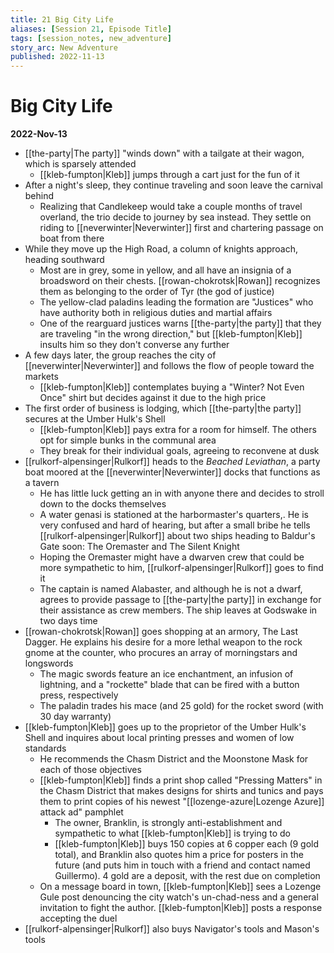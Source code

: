 ```yaml
---
title: 21 Big City Life
aliases: [Session 21, Episode Title]
tags: [session_notes, new_adventure]
story_arc: New Adventure
published: 2022-11-13
---
```

# Big City Life

**2022-Nov-13**

- [[the-party|The party]] "winds down" with a tailgate at their wagon, which is sparsely attended
  - [[kleb-fumpton|Kleb]] jumps through a cart just for the fun of it
- After a night's sleep, they continue traveling and soon leave the carnival behind
  - Realizing that Candlekeep would take a couple months of travel overland, the trio decide to journey by sea instead. They settle on riding to [[neverwinter|Neverwinter]] first and chartering passage on boat from there
- While they move up the High Road, a column of knights approach, heading southward
  - Most are in grey, some in yellow, and all have an insignia of a broadsword on their chests. [[rowan-chokrotsk|Rowan]] recognizes them as belonging to the order of Tyr (the god of justice)
  - The yellow-clad paladins leading the formation are "Justices" who have authority both in religious duties and martial affairs
  - One of the rearguard justices warns [[the-party|the party]] that they are traveling "in the wrong direction," but [[kleb-fumpton|Kleb]] insults him so they don't converse any further
- A few days later, the group reaches the city of [[neverwinter|Neverwinter]] and follows the flow of people toward the markets
  - [[kleb-fumpton|Kleb]] contemplates buying a "Winter? Not Even Once" shirt but decides against it due to the high price
- The first order of business is lodging, which [[the-party|the party]] secures at the Umber Hulk's Shell
  - [[kleb-fumpton|Kleb]] pays extra for a room for himself. The others opt for simple bunks in the communal area
  - They break for their individual goals, agreeing to reconvene at dusk
- [[rulkorf-alpensinger|Rulkorf]] heads to the *Beached Leviathan*, a party boat moored at the [[neverwinter|Neverwinter]] docks that functions as a tavern
  - He has little luck getting an in with anyone there and decides to stroll down to the docks themselves
  - A water genasi is stationed at the harbormaster's quarters,. He is very confused and hard of hearing, but after a small bribe he tells [[rulkorf-alpensinger|Rulkorf]] about two ships heading to Baldur's Gate soon: The Oremaster and The Silent Knight
  - Hoping the Oremaster might have a dwarven crew that could be more sympathetic to him, [[rulkorf-alpensinger|Rulkorf]] goes to find it
  - The captain is named Alabaster, and although he is not a dwarf, agrees to provide passage to [[the-party|the party]] in exchange for their assistance as crew members. The ship leaves at Godswake in two days time
- [[rowan-chokrotsk|Rowan]] goes shopping at an armory, The Last Dagger. He explains his desire for a more lethal weapon to the rock gnome at the counter, who procures an array of morningstars and longswords
  - The magic swords feature an ice enchantment, an infusion of lightning, and a "rockette" blade that can be fired with a button press, respectively
  - The paladin trades his mace (and 25 gold) for the rocket sword (with 30 day warranty)
- [[kleb-fumpton|Kleb]] goes up to the proprietor of the Umber Hulk's Shell and inquires about local printing presses and women of low standards
  - He recommends the Chasm District and the Moonstone Mask for each of those objectives
  - [[kleb-fumpton|Kleb]] finds a print shop called "Pressing Matters" in the Chasm District that makes designs for shirts and tunics and pays them to print copies of his newest "[[lozenge-azure|Lozenge Azure]] attack ad" pamphlet
    - The owner, Branklin, is strongly anti-establishment and sympathetic to what [[kleb-fumpton|Kleb]] is trying to do
    - [[kleb-fumpton|Kleb]] buys 150 copies at 6 copper each (9 gold total), and Branklin also quotes him a price for posters in the future (and puts him in touch with a friend and contact named Guillermo). 4 gold are a deposit, with the rest due on completion
  - On a message board in town, [[kleb-fumpton|Kleb]] sees a Lozenge Gule post denouncing the city watch's un-chad-ness and a general invitation to fight the author. [[kleb-fumpton|Kleb]] posts a response accepting the duel
- [[rulkorf-alpensinger|Rulkorf]] also buys Navigator's tools and Mason's tools
